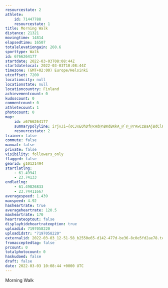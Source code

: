 ```yaml
---
resourcestate: 2
athlete:
    id: 71447788
    resourcestate: 1
title: Morning Walk
distance: 21321
movingtime: 14814
elapsedtime: 16507
totalelevationgain: 260.6
sporttype: Walk
id: 6766264177
startdate: 2022-03-03T08:08:44Z
startdatelocal: 2022-03-03T10:08:44Z
timezone: (GMT+02:00) Europe/Helsinki
utcoffset: 7200
locationcity: null
locationstate: null
locationcountry: Finland
achievementcount: 0
kudoscount: 0
commentcount: 0
athletecount: 1
photocount: 0
map:
    id: a6766264177
    summarypolyline: irjvJi~{oCJxEOhDf@xHd@nBKdBKkA_@`@_@rAwCzBaAjBdClPj@rN_AxVZ~A]\m@k@y@nAUGBo@]JO~BsApEwAxBaD`Ks@nEqA`EFz@}B`D}AlFiBbKi@`GwC~RsAjGsC`UqAdS[jCk@~@QvEcAnF\jEGpF}ChVWZ]hIeArBDn@yAvFWdEoBtLo@vK\hAmAhRa@dEcAvAeDdBaDEgFwAqJ`AuA`AsBg@gAqAgAeD}@kA@_LLq@hB_Bl@cG~BaIEaFb@eEe@_I_Mc\Ky@f@sNe@yMs@{Fm@mBc@{Gm@eBQsCoAg@kBZi@tCuApBwDpLaC_IH_LSjGkA?wAdB]pA]Lm@cAyBcCgBgFb@eNj@{Ed@[NcBr@c@lAmCTeBLwGx@sILgHCmIa@oH|@_C`As@_An@aAw@i@uGk@a@{AgUX_EfB_HEoGX{EQmCxCcE\yDIkAs@}@TkAg@l@mAuEg@e@g@d@gAxB}@jCs@zDkAz@]cA]CK|BUAIn@X|F_ABi@x@U}B_BT{@{AiCa@wAxEo@AKx@u@n@eAjFmDj@y@i@oArBgAb@R`@a@`GAdBRjFnBlH?|CbAdEHjAYhD^JhA~CFzApAlDPnBfCfHvCxKBzG}@tE\fE`@tA^AbD|Nd@p@DrBo@NMlA}@BcAtAA`@SUL|@Q^NkBb@]Yr@V^xAA^lCr@IjBpHrBnD\hCnCnBhD|MFbD`B~Qv@p@z@g@b@x@UiABmBp@^?hCrApK~DlPCpHTzCSxGsC`J{@f@In@b@pAGv@lAxJN`E\ARlAl@f@pAhGNrClAxBNdAo@pDk@d@o@jCpLdZ|CmK`ATf@lCTBdBuE~BaD`@mAb@KNbA|@\f@~A_FjJjAzF`@j@pBmA|CuGr@AF`@Ew@Dr@d@KEZG{En@wBPaEi@Bx@_HrA_DdBiKp@sA`DzAb@_AfDyd@v@}QfDgWfAqECw@\m@lCuB\G`CqI~@pCrAt@z@|An@}@|@aEN{GbC}Oc@wDpBeJdB_Nt@sKOyKx@kGd@mA|GwFjAmDbBgBdBiEdE_JM{Ah@gBwBoF}BwE}A}BhGoSpA}AdAuDhAsADeAnEoHzAgEb@oENiIxAkOf@yBd@c@Kq@z@{AcAiCsB_BIcGs@iD@aDp@{Dp@gKg@sDZyB_@cBDgAwAgDwBmAWiE
    resourcestate: 2
trainer: false
commute: false
manual: false
private: false
visibility: followers_only
flagged: false
gearid: g10121494
startlatlng:
    - 61.49941
    - 23.74133
endlatlng:
    - 61.49826833
    - 23.74411667
averagespeed: 1.439
maxspeed: 4.92
hasheartrate: true
averageheartrate: 120.5
maxheartrate: 170
heartrateoptout: false
displayhideheartrateoption: true
uploadid: 7197058220
uploadidstr: "7197058220"
externalid: 2022-03-03_12-51-58_b2550e65-d142-477d-be36-8c0e5fd2ae78.tcx
fromacceptedtag: false
prcount: 0
totalphotocount: 0
haskudoed: false
draft: false
date: 2022-03-03 10:08:44 +0000 UTC
---
```

Morning Walk